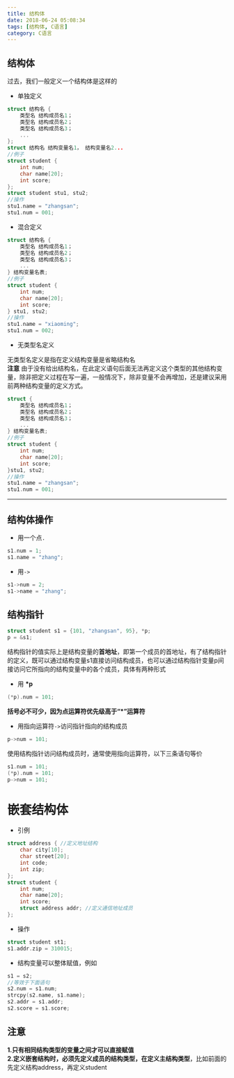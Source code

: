 ```yaml
---
title: 结构体
date: 2018-06-24 05:08:34
tags: [结构体, C语言]
category: C语言
---
```

## 结构体
过去，我们一般定义一个结构体是这样的

- 单独定义
```c
struct 结构名 {
    类型名 结构成员名1；
    类型名 结构成员名2；
    类型名 结构成员名3；
    ...
};
struct 结构名 结构变量名1， 结构变量名2...
//例子
struct student {
    int num;
    char name[20];
    int score;
};
struct student stu1, stu2;
//操作
stu1.name = "zhangsan";
stu1.num = 001;
```


- 混合定义
```c
struct 结构名 {
    类型名 结构成员名1；
    类型名 结构成员名2；
    类型名 结构成员名3；
    ...
} 结构变量名表;
//例子
struct student {
    int num;
    char name[20];
    int score;
} stu1, stu2;
//操作
stu1.name = "xiaoming";
stu1.num = 002;
```
- 无类型名定义
  
无类型名定义是指在定义结构变量是省略结构名  
**注意** 由于没有给出结构名，在此定义语句后面无法再定义这个类型的其他结构变量，除非把定义过程在写一遍，一般情况下，除非变量不会再增加，还是建议采用前两种结构变量的定义方式。
```c
struct {
    类型名 结构成员名1；
    类型名 结构成员名2；
    类型名 结构成员名3；
    ...
} 结构变量名表;
//例子
struct student {
    int num;
    char name[20];
    int score;
}stu1, stu2;
//操作
stu1.name = "zhangsan";
stu1.num = 001;
```

---



## 结构体操作
- 用一个点`.`
```c
s1.num = 1;
s1.name = "zhang";
```
- 用`->`
```c
s1->num = 2;
s1->name = "zhang";
```

## 结构指针

```c
struct student s1 = {101, "zhangsan", 95}, *p;
p = &s1;
```
结构指针的值实际上是结构变量的**首地址**，即第一个成员的首地址，有了结构指针的定义，既可以通过结构变量s1直接访问结构成员，也可以通过结构指针变量p间接访问它所指向的结构变量中的各个成员，具体有两种形式
- 用 **\*p**
```c
(*p).num = 101;
```
**括号必不可少，因为点运算符优先级高于“\*”运算符**
- 用指向运算符`->`访问指针指向的结构成员
```c
p->num = 101;
```
使用结构指针访问结构成员时，通常使用指向运算符，以下三条语句等价
```c
s1.num = 101;
(*p).num = 101;
p->num = 101;
```
# 嵌套结构体
- 引例
```c
struct address { //定义地址结构
    char city[10];
    char street[20];
    int code;
    int zip;
};
struct student {
    int num;
    char name[20];
    int score;
    struct address addr; //定义通信地址成员
};
```
- 操作
```c
struct student st1;
s1.addr.zip = 310015;
```
- 结构变量可以整体赋值，例如
```c
s1 = s2;
//等效于下面语句
s2.num = s1.num;
strcpy(s2.name, s1.name);
s2.addr = s1.addr;
s2.score = s1.score;
```
## 注意
**1.只有相同结构类型的变量之间才可以直接赋值**  
**2.定义嵌套结构时，必须先定义成员的结构类型，在定义主结构类型**，比如前面的先定义结构address，再定义student
